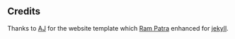 ## Credits
Thanks to [AJ](https://twitter.com/ajlkn) for the website template which [Ram Patra](https://twitter.com/ram__patra) enhanced for [jekyll](http://jekyllrb.com/).
